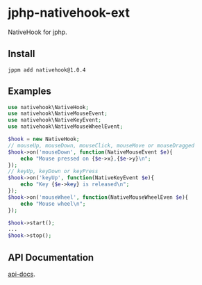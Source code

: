 # jphp-nativehook-ext

NativeHook for jphp.

## Install
```
jppm add nativehook@1.0.4
```
## Examples
```php
use nativehook\NativeHook;
use nativehook\NativeMouseEvent;
use nativehook\NativeKeyEvent;
use nativehook\NativeMouseWheelEvent;

$hook = new NativeHook;
// mouseUp, mouseDown, mouseClick, mouseMove or mouseDragged
$hook->on('mouseDown', function(NativeMouseEvent $e){
    echo "Mouse pressed on {$e->x},{$e->y}\n";
});
// keyUp, keyDown or keyPress
$hook->on('keyUp', function(NativeKeyEvent $e){
    echo "Key {$e->key} is released\n";
});
$hook->on('mouseWheel', function(NativeMouseWheelEven $e){
    echo "Mouse wheel\n";
});

$hook->start();
...
$hook->stop();
```
## API Documentation
[api-docs](api-docs/).
